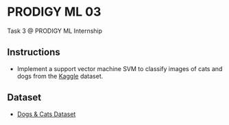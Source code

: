# PRODIGY ML 03
Task 3 @ PRODIGY ML Internship

## Instructions
- Implement a support vector machine SVM to classify images of cats and dogs from the [Kaggle](https://www.kaggle.com/) dataset.
  
## Dataset
- [Dogs & Cats Dataset](https://www.kaggle.com/c/dogs-vs-cats/data)
